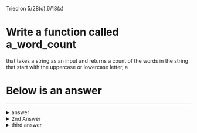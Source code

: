 Tried on 5/28(o),6/18(x)

# Write a function called a_word_count
that takes a string as an input and returns a count of the words in the string that start with the uppercase or lowercase letter, a

# Below is an answer
---

<details>
  <summary>answer</summary>
  
  ```py
  #1st Answer
  #define the function
  def a_word_counter(sentence):

    #counter set to 0
    count = 0

    #every a_word in 'sentence' string
    for a_word in sentence:

      #if a_word.lower is equal to "a"
      if a_word.lower() == "a":

        count += 1

    return count

  print(a_word_counter("AbracabrA"))                  #4
  ```
</details>

<details>
  <summary>2nd Answer</summary>
  
  ```py
  #define the function
  def a_word_counter(sentence):

    count = 0
    for a_word in sentence:

      #if a_word is equal to "a"
      if a_word == "a":
        count += 1

      #if a_word is equal to "A"  
      elif a_word == "A":
        count += 1
    return count

  print(a_word_counter("AbracabrA"))              #4

  ```
</details>

<details>
  <summary>third answer</summary>
  
  ```py
  def a_count(yes):
      count = 0
      for a in yes:

         #we can use or to count either 'a' or 'A'
         if a == "a" or a == "A":
             count += 1
      return count




  print(a_count("SALDNladasmalkdlamdk"))               #5
  ```
</details>
